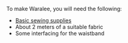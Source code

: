 To make Waralee, you will need the following:

- [Basic sewing supplies](/docs/sewing/basic-sewing-supplies)
- About 2 meters of a suitable fabric
- Some interfacing for the waistband